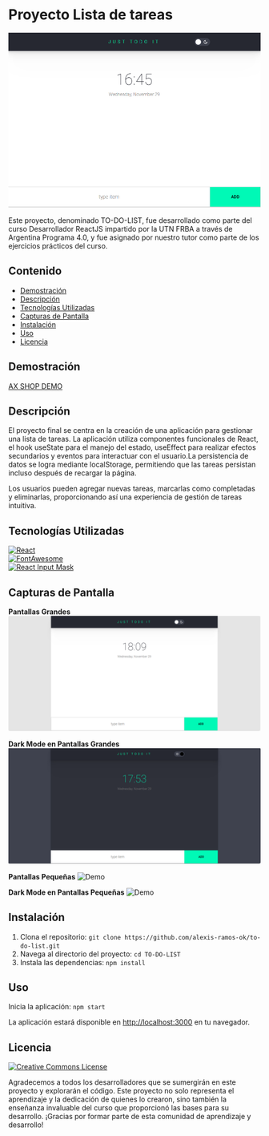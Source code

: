 # Proyecto Lista de tareas

![Demo](./public/Imagenes/imagen-toDoList.png)

Este proyecto, denominado TO-DO-LIST, fue desarrollado como parte del curso Desarrollador ReactJS impartido por la UTN FRBA a través de Argentina Programa 4.0, y fue asignado por nuestro tutor como parte de los ejercicios prácticos del curso. 

## Contenido

- [Demostración](#demostración)
- [Descripción](#descripción)
- [Tecnologías Utilizadas](#tecnologías-utilizadas)
- [Capturas de Pantalla](#capturas-de-pantalla)
- [Instalación](#instalación)
- [Uso](#uso)
- [Licencia](#licencia)

## Demostración

[AX SHOP DEMO](https://todolist-adf.netlify.app/)

## Descripción

El proyecto final se centra en la creación de una aplicación para gestionar una lista de tareas. La aplicación utiliza componentes funcionales de React, el hook useState para el manejo del estado, useEffect para realizar efectos secundarios y eventos para interactuar con el usuario.La persistencia de datos se logra mediante localStorage, permitiendo que las tareas persistan incluso después de recargar la página.

Los usuarios pueden agregar nuevas tareas, marcarlas como completadas y eliminarlas, proporcionando así una experiencia de gestión de tareas intuitiva.

## Tecnologías Utilizadas

[![React](https://img.shields.io/badge/React-18.2.0-blue)](https://reactjs.org/)<br>
[![FontAwesome](https://img.shields.io/badge/FontAwesome-6.4.2-orange)](https://fontawesome.com/)<br>
[![React Input Mask](https://img.shields.io/badge/React_Input_Mask-2.0.4-success)](https://www.npmjs.com/package/react-input-mask)<br>

## Capturas de Pantalla

**Pantallas Grandes**
![Demo](./public/Imagenes/pantalla-grande.png)

**Dark Mode en Pantallas Grandes**
![Demo](./public/Imagenes/darkMode.png)

**Pantallas Pequeñas**
![Demo](./public/Imagenes/pantalla-pequeña.jpeg)

**Dark Mode en Pantallas Pequeñas**
![Demo](./public/Imagenes/darkMode-pequeña.jpeg)

## Instalación

1. Clona el repositorio: `git clone https://github.com/alexis-ramos-ok/to-do-list.git`
2. Navega al directorio del proyecto: `cd TO-DO-LIST`
3. Instala las dependencias: `npm install`

## Uso

Inicia la aplicación: `npm start`

La aplicación estará disponible en [http://localhost:3000](http://localhost:3000) en tu navegador.

## Licencia

[![Creative Commons License](https://img.shields.io/badge/License-CC%20BY%204.0-green)](https://creativecommons.org/licenses/by/4.0/)


Agradecemos a todos los desarrolladores que se sumergirán en este proyecto y explorarán el código. Este proyecto no solo representa el aprendizaje y la dedicación de quienes lo crearon, sino también la enseñanza invaluable del curso que proporcionó las bases para su desarrollo. ¡Gracias por formar parte de esta comunidad de aprendizaje y desarrollo!